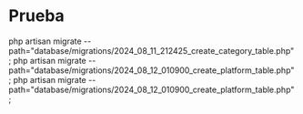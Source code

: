 # Prueba
php artisan migrate --path="database/migrations/2024_08_11_212425_create_category_table.php";
php artisan migrate --path="database/migrations/2024_08_12_010900_create_platform_table.php";
php artisan migrate --path="database/migrations/2024_08_12_010900_create_platform_table.php";
